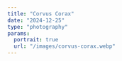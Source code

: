 ```yaml
---
title: "Corvus Corax"
date: "2024-12-25"
type: "photography"
params:
  portrait: true
  url: "/images/corvus-corax.webp"
---
```

